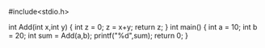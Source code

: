 #include<stdio.h>

int Add(int x,int y)
{
    int z = 0;
	z = x+y;
	return z;
}
int main()
{
	int a = 10;
	int b = 20;
	int sum = Add(a,b);
	printf("%d",sum);
  return 0;
}
